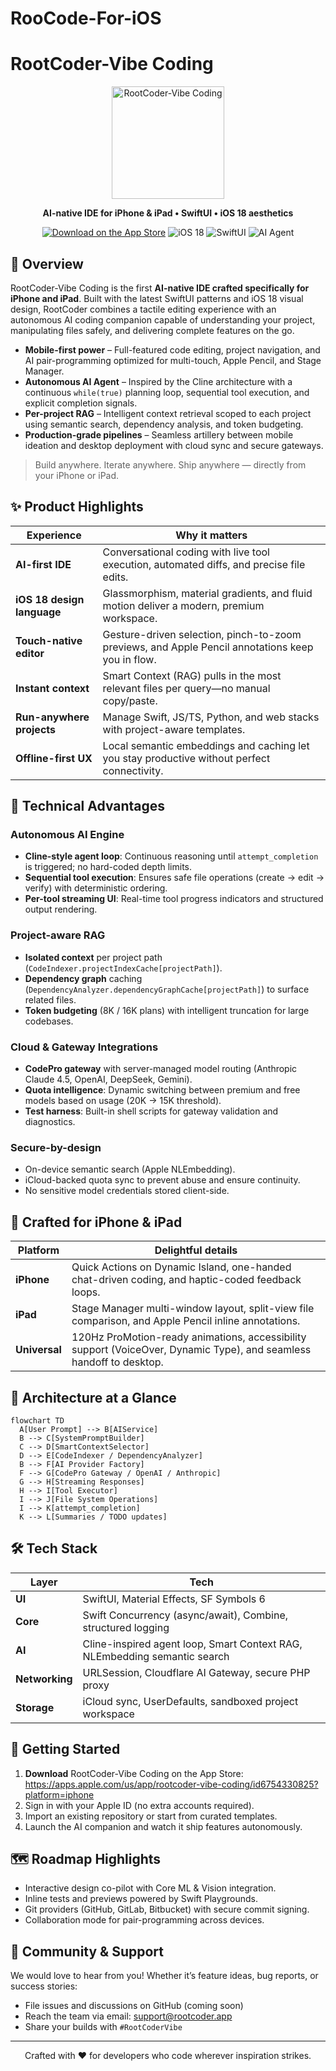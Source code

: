 # RooCode-For-iOS

# RootCoder-Vibe Coding

<p align="center">
  <img src="https://aisiri.cn/wp-content/uploads/2025/10/1024-LM-studio-logo.png" alt="RootCoder-Vibe Coding" width="180" />
</p>

<p align="center">
  <strong>AI-native IDE for iPhone & iPad • SwiftUI • iOS 18 aesthetics</strong>
</p>

<p align="center">
  <a href="https://apps.apple.com/us/app/rootcoder-vibe-coding/id6754330825?platform=iphone"><img src="https://img.shields.io/badge/App%20Store-Download-black?style=for-the-badge&logo=apple" alt="Download on the App Store"></a>
  <img src="https://img.shields.io/badge/iOS-18-4B8BF4?style=for-the-badge&logo=apple" alt="iOS 18" />
  <img src="https://img.shields.io/badge/SwiftUI-async%2Fawait-FA7343?style=for-the-badge&logo=swift" alt="SwiftUI" />
  <img src="https://img.shields.io/badge/AI%20Agent-Cline%20Loop-7C3AED?style=for-the-badge&logo=anthropic" alt="AI Agent" />
</p>

## 🌟 Overview

RootCoder-Vibe Coding is the first **AI-native IDE crafted specifically for iPhone and iPad**. Built with the latest SwiftUI patterns and iOS 18 visual design, RootCoder combines a tactile editing experience with an autonomous AI coding companion capable of understanding your project, manipulating files safely, and delivering complete features on the go.

- **Mobile-first power** – Full-featured code editing, project navigation, and AI pair-programming optimized for multi-touch, Apple Pencil, and Stage Manager.
- **Autonomous AI Agent** – Inspired by the Cline architecture with a continuous `while(true)` planning loop, sequential tool execution, and explicit completion signals.
- **Per-project RAG** – Intelligent context retrieval scoped to each project using semantic search, dependency analysis, and token budgeting.
- **Production-grade pipelines** – Seamless artillery between mobile ideation and desktop deployment with cloud sync and secure gateways.

> Build anywhere. Iterate anywhere. Ship anywhere — directly from your iPhone or iPad.

## ✨ Product Highlights

| Experience | Why it matters |
|------------|----------------|
| **AI-first IDE** | Conversational coding with live tool execution, automated diffs, and precise file edits. |
| **iOS 18 design language** | Glassmorphism, material gradients, and fluid motion deliver a modern, premium workspace. |
| **Touch-native editor** | Gesture-driven selection, pinch-to-zoom previews, and Apple Pencil annotations keep you in flow. |
| **Instant context** | Smart Context (RAG) pulls in the most relevant files per query—no manual copy/paste. |
| **Run-anywhere projects** | Manage Swift, JS/TS, Python, and web stacks with project-aware templates. |
| **Offline-first UX** | Local semantic embeddings and caching let you stay productive without perfect connectivity. |

## 🧠 Technical Advantages

### Autonomous AI Engine
- **Cline-style agent loop**: Continuous reasoning until `attempt_completion` is triggered; no hard-coded depth limits.
- **Sequential tool execution**: Ensures safe file operations (create → edit → verify) with deterministic ordering.
- **Per-tool streaming UI**: Real-time tool progress indicators and structured output rendering.

### Project-aware RAG
- **Isolated context** per project path (`CodeIndexer.projectIndexCache[projectPath]`).
- **Dependency graph** caching (`DependencyAnalyzer.dependencyGraphCache[projectPath]`) to surface related files.
- **Token budgeting** (8K / 16K plans) with intelligent truncation for large codebases.

### Cloud & Gateway Integrations
- **CodePro gateway** with server-managed model routing (Anthropic Claude 4.5, OpenAI, DeepSeek, Gemini).
- **Quota intelligence**: Dynamic switching between premium and free models based on usage (20K → 15K threshold).
- **Test harness**: Built-in shell scripts for gateway validation and diagnostics.

### Secure-by-design
- On-device semantic search (Apple NLEmbedding).
- iCloud-backed quota sync to prevent abuse and ensure continuity.
- No sensitive model credentials stored client-side.

## 📱 Crafted for iPhone & iPad

| Platform | Delightful details |
|----------|-------------------|
| **iPhone** | Quick Actions on Dynamic Island, one-handed chat-driven coding, and haptic-coded feedback loops. |
| **iPad** | Stage Manager multi-window layout, split-view file comparison, and Apple Pencil inline annotations. |
| **Universal** | 120Hz ProMotion-ready animations, accessibility support (VoiceOver, Dynamic Type), and seamless handoff to desktop. |

## 🧩 Architecture at a Glance

```mermaid
flowchart TD
  A[User Prompt] --> B[AIService]
  B --> C[SystemPromptBuilder]
  C --> D[SmartContextSelector]
  D --> E[CodeIndexer / DependencyAnalyzer]
  B --> F[AI Provider Factory]
  F --> G[CodePro Gateway / OpenAI / Anthropic]
  G --> H[Streaming Responses]
  H --> I[Tool Executor]
  I --> J[File System Operations]
  I --> K[attempt_completion]
  K --> L[Summaries / TODO updates]
```

## 🛠️ Tech Stack

| Layer | Tech |
|-------|------|
| **UI** | SwiftUI, Material Effects, SF Symbols 6 |
| **Core** | Swift Concurrency (async/await), Combine, structured logging |
| **AI** | Cline-inspired agent loop, Smart Context RAG, NLEmbedding semantic search |
| **Networking** | URLSession, Cloudflare AI Gateway, secure PHP proxy |
| **Storage** | iCloud sync, UserDefaults, sandboxed project workspace |

## 🚀 Getting Started

1. **Download** RootCoder-Vibe Coding on the App Store: <br>
   <a href="https://apps.apple.com/us/app/rootcoder-vibe-coding/id6754330825?platform=iphone">https://apps.apple.com/us/app/rootcoder-vibe-coding/id6754330825?platform=iphone</a>
2. Sign in with your Apple ID (no extra accounts required).
3. Import an existing repository or start from curated templates.
4. Launch the AI companion and watch it ship features autonomously.

## 🗺️ Roadmap Highlights

- Interactive design co-pilot with Core ML & Vision integration.
- Inline tests and previews powered by Swift Playgrounds.
- Git providers (GitHub, GitLab, Bitbucket) with secure commit signing.
- Collaboration mode for pair-programming across devices.

## 🤝 Community & Support

We would love to hear from you! Whether it’s feature ideas, bug reports, or success stories:
- File issues and discussions on GitHub (coming soon)
- Reach the team via email: <support@rootcoder.app>
- Share your builds with `#RootCoderVibe`

---

<p align="center">
  Crafted with ❤️ for developers who code wherever inspiration strikes.
</p>
